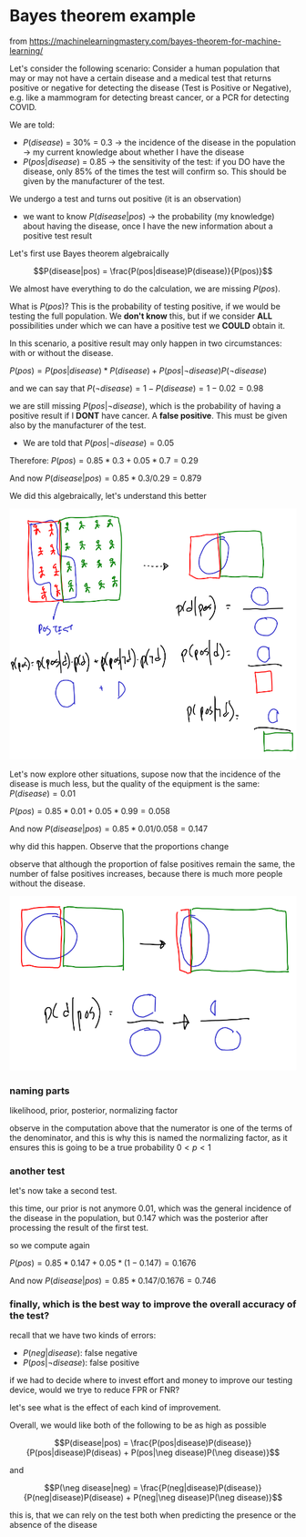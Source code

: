 # Bayes theorem example

from https://machinelearningmastery.com/bayes-theorem-for-machine-learning/

Let's consider the following scenario: Consider a human population that may or may not have a certain disease and a medical test that returns positive or negative for detecting the disease (Test is Positive or Negative), e.g. like a mammogram for detecting breast cancer, or a PCR for detecting COVID.

We are told:

- $P(disease)$ = 30% = 0.3 $\rightarrow$ the incidence of the disease in the population $\rightarrow$ my current knowledge about whether I have the disease
- $P(pos|disease)$ = 0.85 $\rightarrow$ the sensitivity of the test: if you DO have the disease, only 85% of the times the test will confirm so. This should be given by the manufacturer of the test.

We undergo a test and turns out positive (it is an observation)

- we want to know $P(disease|pos)$ $\rightarrow$ the probability (my knowledge) about having the disease, once I have the new information about a positive test result

Let's first use Bayes theorem algebraically

$$P(disease|pos) = \frac{P(pos|disease)P(disease)}{P(pos)}$$

We almost have everything to do the calculation, we are missing $P(pos)$.

What is $P(pos)$? This is the probability of testing positive, if we would be testing the full population. We **don't know** this, but if we consider **ALL** possibilities under which we can have a positive test we **COULD** obtain it. 

In this scenario, a positive result may only happen in two circumstances: with or without the disease.

$P(pos) = P(pos|disease)*P(disease) + P(pos|\neg disease)P(\neg disease)$

and we can say that $P(\neg disease) = 1 - P(disease) = 1 - 0.02 = 0.98$

we are still missing $P(pos|\neg disease)$, which is the probability of having a positive result if I **DONT** have cancer. A **false positive**. This must be given also by the manufacturer of the test.

- We are told that $P(pos|\neg disease)=0.05$


Therefore: $P(pos) = 0.85 * 0.3 + 0.05 * 0.7 = 0.29$

And now $P(disease|pos) = 0.85 * 0.3 / 0.29 = 0.879$

We did this algebraically, let's understand this better

![](2022-01-18-13-29-11.png)

Let's now explore other situations, supose now that the incidence of the disease is much less, but the quality of the equipment is the same: $P(disease) = 0.01$

$P(pos) = 0.85 * 0.01 + 0.05 * 0.99 = 0.058$

And now $P(disease|pos) = 0.85 * 0.01 / 0.058 = 0.147$

why did this happen. Observe that the proportions change

observe that although the proportion of false positives remain the same, the number of false positives increases, because there is much more people without the disease.

![](2022-01-18-13-42-30.png)

### naming parts

likelihood, prior, posterior, normalizing factor

observe in the computation above that the numerator is one of the terms of the denominator, and this is why this is named the normalizing factor, as it ensures this is going to be a true probability $0<p<1$


### another test

let's now take a second test.

this time, our prior is not anymore $0.01$, which was the general incidence of the disease in the population, but $0.147$ which was the posterior after processing the result of the first test.

so we compute again

$P(pos) = 0.85 * 0.147 + 0.05 * (1-0.147) = 0.1676$

And now $P(disease|pos) = 0.85 * 0.147 / 0.1676 = 0.746$

### finally, which is the best way to improve the overall accuracy of the test?

recall that we have two kinds of errors:

- $P(neg|disease)$: false negative
- $P(pos|\neg disease)$: false positive

if we had to decide where to invest effort and money to improve our testing device, would we trye to reduce FPR or FNR?

let's see what is the effect of each kind of improvement.

Overall, we would like both of the following to be as high as possible

$$P(disease|pos) = \frac{P(pos|disease)P(disease)}{P(pos|disease)P(diseas) + P(pos|\neg disease)P(\neg disease)}$$

and

$$P(\neg disease|neg) = \frac{P(neg|disease)P(disease)}{P(neg|disease)P(disease) + P(neg|\neg disease)P(\neg disease)}$$

this is, that we can rely on the test both when predicting the presence or the absence of the disease



